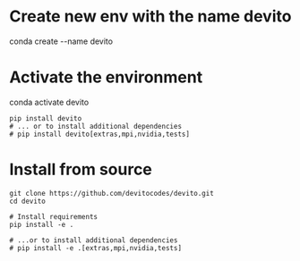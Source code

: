 # Create new env with the name devito
conda create --name devito

# Activate the environment
conda activate devito

```
pip install devito
# ... or to install additional dependencies
# pip install devito[extras,mpi,nvidia,tests]
```
# Install from source
```
git clone https://github.com/devitocodes/devito.git
cd devito

# Install requirements
pip install -e .

# ...or to install additional dependencies
# pip install -e .[extras,mpi,nvidia,tests]
```
